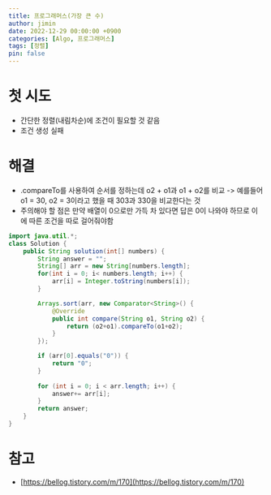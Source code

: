 ```yaml
---
title: 프로그래머스(가장 큰 수)
author: jimin
date: 2022-12-29 00:00:00 +0900
categories: [Algo, 프로그래머스]
tags: [정렬]
pin: false
---
```


# 첫 시도

 - 간단한 정렬(내림차순)에 조건이 필요할 것 같음
 - 조건 생성 실패

# 해결

 - .compareTo를 사용하여 순서를 정하는데 o2 + o1과 o1 + o2를 비교 -> 예를들어 o1 = 30, o2 = 3이라고 했을 때 303과 330을 비교한다는 것
 - 주의해야 할 점은 만약 배열이 0으로만 가득 차 있다면 답은 0이 나와야 하므로 이에 따른 조건을 따로 걸어줘야함

```java
import java.util.*;
class Solution {
    public String solution(int[] numbers) {
        String answer = "";
        String[] arr = new String[numbers.length];
        for(int i = 0; i< numbers.length; i++) {
            arr[i] = Integer.toString(numbers[i]);
        }

        Arrays.sort(arr, new Comparator<String>() {
            @Override
            public int compare(String o1, String o2) {
                return (o2+o1).compareTo(o1+o2);
            }
        });

        if (arr[0].equals("0")) {
            return "0";
        }
        
        for (int i = 0; i < arr.length; i++) {
            answer+= arr[i];
        }
        return answer;
    }
}
```

# 참고

 - [https://bellog.tistory.com/m/170](https://bellog.tistory.com/m/170)